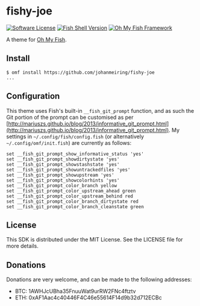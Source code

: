 # fishy-joe

[![Software License](https://img.shields.io/badge/License-MIT-orange.svg?style=flat-round)](https://github.com/johanmeiring/awesomeminer-go-sdk/blob/master/LICENSE)
[![Fish Shell Version](https://img.shields.io/badge/fish-v2.2.0-007EC7.svg?style=flat-round)](https://fishshell.com)
[![Oh My Fish Framework](https://img.shields.io/badge/Oh%20My%20Fish-Framework-007EC7.svg?style=flat-round)](https://www.github.com/oh-my-fish/oh-my-fish)

A theme for [Oh My Fish](https://www.github.com/oh-my-fish/oh-my-fish).

## Install

```fish
$ omf install https://github.com/johanmeiring/fishy-joe
...
```

## Configuration

This theme uses Fish's built-in `__fish_git_prompt` function, and as such the Git portion of the prompt can be customised as per [http://mariuszs.github.io/blog/2013/informative_git_prompt.html](http://mariuszs.github.io/blog/2013/informative_git_prompt.html).   My settings in `~/.config/fish/config.fish` (or alternatively `~/.config/omf/init.fish`) are currently as follows:

```fish
set __fish_git_prompt_show_informative_status 'yes'
set __fish_git_prompt_showdirtystate 'yes'
set __fish_git_prompt_showstashstate 'yes'
set __fish_git_prompt_showuntrackedfiles 'yes'
set __fish_git_prompt_showupstream 'yes'
set __fish_git_prompt_showcolorhints 'yes'
set __fish_git_prompt_color_branch yellow
set __fish_git_prompt_color_upstream_ahead green
set __fish_git_prompt_color_upstream_behind red
set __fish_git_prompt_color_branch_dirtystate red
set __fish_git_prompt_color_branch_cleanstate green
```

## License

This SDK is distributed under the MIT License.  See the LICENSE file for more details.

## Donations

Donations are very welcome, and can be made to the following addresses:

* BTC: 1AWHJcUBha35FnuuWat9urRW2FNc4ftztv
* ETH: 0xAF1Aac4c40446F4C46e55614F14d9b32d712ECBc

